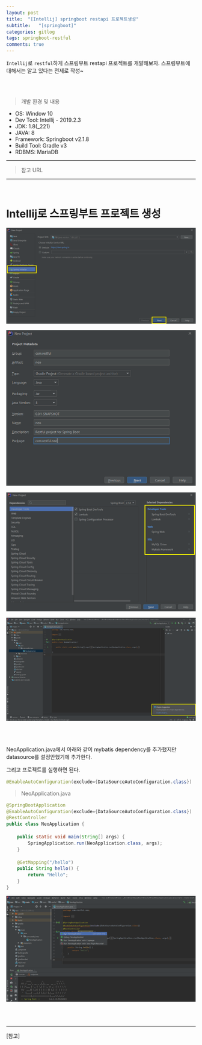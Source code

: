 ```yaml
---
layout: post
title:  "[Intellij] springboot restapi 프로젝트생성"
subtitle:   "[springboot]"
categories: gitlog
tags: springboot-restful
comments: true
---
```


`Intellij`로 `restful`하게 스프링부트 restapi 프로젝트를 개발해보자. 스프링부트에 대해서는 알고 있다는 전제로 작성~

<br><br>


> 개발 환경 및 내용

- OS: Window 10
- Dev Tool: Intellij - 2019.2.3
- JDK: 1.8(_221)
- JAVA: 8
- Framework: Springboot v2.1.8
- Build Tool: Gradle v3
- RDBMS: MariaDB
---

> 참고 URL

---


<br>

# Intellij로 스프링부트 프로젝트 생성


[![intellj-project-create-s1](/assets/img/devlog/201909/intellj-project-create-s1.png)]()


[![intellj-project-create-s2](/assets/img/devlog/201909/intellj-project-create-s2.png)]()


[![intellj-project-create-s3](/assets/img/devlog/201909/intellj-project-create-s3.png)]()


[![intellj-project-create-s4](/assets/img/devlog/201909/intellj-project-create-s4.png)]()

<br><br>


NeoApplication.java에서 아래와 같이 mybatis dependency를 추가했지만 datasource를 설정안했기에 추가한다.

그리고 프로젝트를 실행하면 된다.

```java
@EnableAutoConfiguration(exclude={DataSourceAutoConfiguration.class})
```


> NeoApplication.java

```java
@SpringBootApplication
@EnableAutoConfiguration(exclude={DataSourceAutoConfiguration.class})
@RestController
public class NeoApplication {

    public static void main(String[] args) {
        SpringApplication.run(NeoApplication.class, args);
    }

    @GetMapping("/hello")
    public String hello() {
        return "Hello";
    }
}
```


[![intellj-project-create-s5](/assets/img/devlog/201909/intellj-project-create-s5.png)]()



<br><br>

---
[참고]